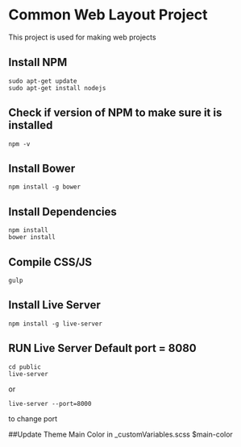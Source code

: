 # Common Web Layout Project
This project is used for making web projects

## Install NPM
    sudo apt-get update
    sudo apt-get install nodejs

## Check if version of NPM to make sure it is installed
    npm -v

## Install Bower
    npm install -g bower

## Install Dependencies
    npm install
    bower install

## Compile CSS/JS
    gulp

## Install Live Server
    npm install -g live-server

## RUN Live Server Default port = 8080
    cd public
    live-server
or

    live-server --port=8000 
    
to change port

##Update Theme Main Color in _customVariables.scss
    $main-color